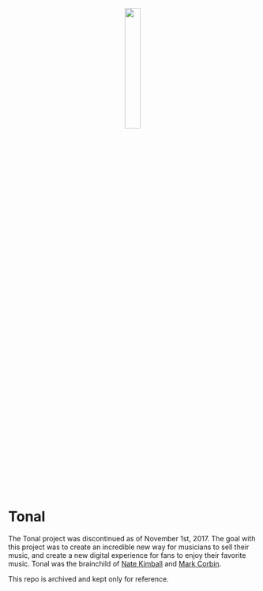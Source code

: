 <div align="center">
    <img height="25%" width="25%" src="https://firebasestorage.googleapis.com/v0/b/tonal-development.appspot.com/o/assets%2Fheader%2Ftonal-symbol.png?alt=media&token=8a6c0e15-c74e-4549-967d-400cb9f2fff2">
</div>

# Tonal

The Tonal project was discontinued as of November 1st, 2017. The goal with this project was to create an incredible new way for musicians to sell their music, and create a new digital experience for fans to enjoy their favorite music. Tonal was the brainchild of <a href="https://www.natekmusic.com/" alt="Nate Kimball">Nate Kimball</a> and <a href="http://www.markcorbin.com/" alt="Mark Corbin">Mark Corbin</a>. 

This repo is archived and kept only for reference.
